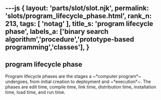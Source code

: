 ---js
{
  layout: 'parts/slot/slot.njk',
  permalink: 'slots/program_lifecycle_phase.html',
  rank_n: 213,
  tags: [ 'notag' ],
  title_s: 'program lifecycle phase',
  labels_a: ['binary search algorithm','procedure','prototype-based programming','classes'],
}
---
## program lifecycle phase

Program lifecycle phases are the stages a ~°computer program°~ undergoes, from initial creation to deployment and ~°execution°~. The phases are edit time, compile time, link time, distribution time, installation time, load time, and run time.
